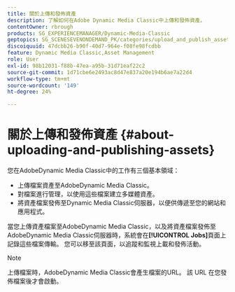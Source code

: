 ```yaml
---
title: 關於上傳和發佈資產
description: 了解如何在Adobe Dynamic Media Classic中上傳和發佈資產。
contentOwner: rbrough
products: SG_EXPERIENCEMANAGER/Dynamic-Media-Classic
geptopics: SG_SCENESEVENONDEMAND_PK/categories/upload_and_publish_assets
discoiquuid: 47dcbb26-b90f-40d7-964e-f08fe98fcdbb
feature: Dynamic Media Classic,Asset Management
role: User
exl-id: 98b12031-f88b-47ea-a95b-31d71eaf22c2
source-git-commit: 1d71cbe6e2493ac8d47e837a20e194b6ae7a22d4
workflow-type: tm+mt
source-wordcount: '149'
ht-degree: 24%

---
```


# 關於上傳和發佈資產 {#about-uploading-and-publishing-assets}

您在AdobeDynamic Media Classic中的工作有三個基本領域：

* 上傳檔案資產至AdobeDynamic Media Classic。
* 對檔案進行管理，以使用這些檔案建立多媒體資產。
* 將資產檔案發佈至Dynamic Media Classic伺服器，以便供傳遞至您的網站和應用程式。

當您上傳資產檔案至AdobeDynamic Media Classic，以及將資產檔案發佈至AdobeDynamic Media Classic伺服器時，系統會在&#x200B;**[!UICONTROL Jobs]**&#x200B;頁面上記錄這些檔案傳輸。 您可以移至該頁面，以追蹤和監視上載和發佈活動。

>[!NOTE]
>
>上傳檔案時，AdobeDynamic Media Classic會產生檔案的URL。 該 URL 在您發佈檔案後才會啟動。

<!-- >[!NOTE]
>
>A new Instant Publish feature was made available shortly after the release of Adobe Dynamic Media Classic 6.0. This feature, which publishes assets immediately with one step, is being rolled out gradually, replacing the **[!UICONTROL Mark for Publish]** functionality. Some users will continue to see the current interface and functionality for a while, until they are included in the rollout. In addition, some assets will continue to use the “Mark for Publish” process for a while after the rollout. -->

